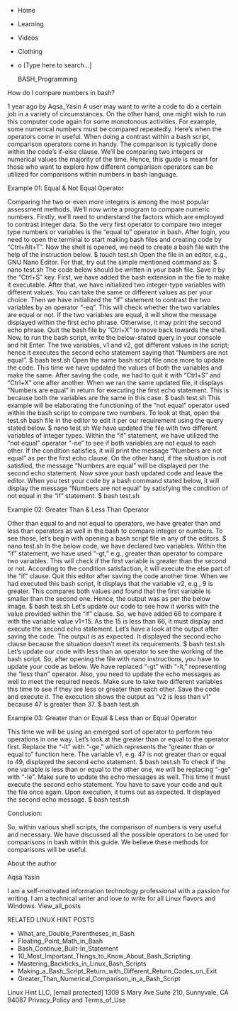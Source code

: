 





















































* Home
* Learning
* Videos
* Clothing
*
  o [Type here to search...]


   BASH_Programming


How do I compare numbers in bash?

1 year ago
by Aqsa_Yasin
A user may want to write a code to do a certain job in a variety of
circumstances. On the other hand, one might wish to run this computer code
again for some monotonous activities. For example, some numerical numbers must
be compared repeatedly. Here’s when the operators come in useful. When doing a
contrast within a bash script, comparison operators come in handy. The
comparison is typically done within the code’s if-else clause. We’ll be
comparing two integers or numerical values the majority of the time. Hence,
this guide is meant for those who want to explore how different comparison
operators can be utilized for comparisons within numbers in bash language.

Example 01: Equal & Not Equal Operator

Comparing the two or even more integers is among the most popular assessment
methods. We’ll now write a program to compare numeric numbers. Firstly, we’ll
need to understand the factors which are employed to contrast integer data. So
the very first operator to compare two integer type numbers or variables is the
“equal to” operator in bash. After login, you need to open the terminal to
start making bash files and creating code by “Ctrl+Alt+T”. Now the shell is
opened, we need to create a bash file with the help of the instruction below.
$ touch test.sh
Open the file in an editor, e.g., GNU Nano Editor. For that, try out the simple
mentioned command as:
$ nano test.sh
The code below should be written in your bash file. Save it by the “Ctrl+S”
key. First, we have added the bash extension in the file to make it executable.
After that, we have initialized two integer-type variables with different
values. You can take the same or different values as per your choice. Then we
have initialized the “if” statement to contrast the two variables by an
operator “-eq”. This will check whether the two variables are equal or not. If
the two variables are equal, it will show the message displayed within the
first echo phrase. Otherwise, it may print the second echo phrase.
Quit the bash file by “Ctrl+X” to move back towards the shell. Now, to run the
bash script, write the below-stated query in your console and hit Enter. The
two variables, v1 and v2, got different values in the script; hence it executes
the second echo statement saying that “Numbers are not equal”.
$ bash test.sh
Open the same bash script file once more to update the code. This time we have
updated the values of both the variables and make the same. After saving the
code, we had to quit it with “Ctrl+S” and “Ctrl+X” one after another.
When we ran the same updated file, it displays “Numbers are equal” in return
for executing the first echo statement. This is because both the variables are
the same in this case.
$ bash test.sh
This example will be elaborating the functioning of the “not equal” operator
used within the bash script to compare two numbers. To look at that, open the
test.sh bash file in the editor to edit it per our requirement using the query
stated below.
$ nano test.sh
We have updated the file with two different variables of integer types. Within
the “if” statement, we have utilized the “not equal” operator “-ne” to see if
both variables are not equal to each other. If the condition satisfies, it will
print the message “Numbers are not equal” as per the first echo clause. On the
other hand, if the situation is not satisfied, the message “Numbers are equal”
will be displayed per the second echo statement. Now save your bash updated
code and leave the editor.
When you test your code by a bash command stated below, it will display the
message “Numbers are not equal” by satisfying the condition of not equal in the
“if” statement.
$ bash test.sh

Example 02: Greater Than & Less Than Operator

Other than equal to and not equal to operators, we have greater than and less
than operators as well in the bash to compare integer or numbers. To see those,
let’s begin with opening a bash script file in any of the editors.
$ nano test.sh
In the below code, we have declared two variables. Within the “if” statement,
we have used “-gt,” e.g., greater than operator to compare two variables. This
will check if the first variable is greater than the second or not. According
to the condition satisfaction, it will execute the else part of the “if”
clause. Quit this editor after saving the code another time.
When we had executed this bash script, It displays that the variable v2, e.g.,
9 is greater. This compares both values and found that the first variable is
smaller than the second one. Hence, the output was as per the below image.
$ bash test.sh
Let’s update our code to see how it works with the value provided within the
“if” clause. So, we have added 66 to compare it with the variable value v1=15.
As the 15 is less than 66, it must display and execute the second echo
statement. Let’s have a look at the output after saving the code.
The output is as expected. It displayed the second echo clause because the
situation doesn’t meet its requirements.
$ bash test.sh
Let’s update our code with less than an operator to see the working of the bash
script. So, after opening the file with nano instructions, you have to update
your code as below. We have replaced “-gt” with “-lt,” representing the “less
than” operator. Also, you need to update the echo messages as well to meet the
required needs. Make sure to take two different variables this time to see if
they are less or greater than each other. Save the code and execute it.
The execution shows the output as “v2 is less than v1” because 47 is greater
than 37.
$ bash test.sh

Example 03: Greater than or Equal & Less than or Equal Operator

This time we will be using an emerged sort of operator to perform two
operations in one way. Let’s look at the greater than or equal to the operator
first. Replace the “-lt” with “-ge,” which represents the “greater than or
equal to” function here.
The variable v1, e.g. 47 is not greater than or equal to 49, displayed the
second echo statement.
$ bash test.sh
To check if the one variable is less than or equal to the other one, we will be
replacing “-ge” with “-le”. Make sure to update the echo messages as well. This
time it must execute the second echo statement. You have to save your code and
quit the file once again.
Upon execution, it turns out as expected. It displayed the second echo message.
$ bash test.sh

Conclusion:

So, within various shell scripts, the comparison of numbers is very useful and
necessary. We have discussed all the possible operators to be used for
comparisons in bash within this guide. We believe these methods for comparisons
will be useful.


About the author


Aqsa Yasin

I am a self-motivated information technology professional with a passion for
writing. I am a technical writer and love to write for all Linux flavors and
Windows.
View_all_posts

RELATED LINUX HINT POSTS


* What_are_Double_Parentheses_in_Bash
* Floating_Point_Math_in_Bash
* Bash_Continue_Built-In_Statement
* 10_Most_Important_Things_to_Know_About_Bash_Scripting
* Mastering_Backticks_in_Linux_Bash_Scripts
* Making_a_Bash_Script_Return_with_Different_Return_Codes_on_Exit
* Greater_Than_Numerical_Comparison_in_a_Bash_Script

Linux Hint LLC, [email protected]
1309 S Mary Ave Suite 210, Sunnyvale, CA 94087
 Privacy_Policy and Terms_of_Use
